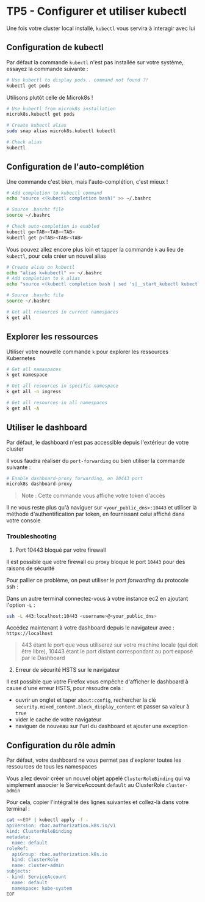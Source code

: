 # TP5 - Configurer et utiliser kubectl

Une fois votre cluster local installé, `kubectl` vous servira à interagir avec lui

## Configuration de kubectl

Par défaut la commande `kubectl` n'est pas installée sur votre système, essayez la commande suivante :

```bash
# Use kubectl to display pods.. command not found ?!
kubectl get pods
```

Utilisons plutôt celle de Microk8s !

```bash
# Use kubectl from microk8s installation
microk8s.kubectl get pods

# Create kubectl alias
sudo snap alias microk8s.kubectl kubectl

# Check alias
kubectl
```

## Configuration de l'auto-complétion

Une commande c'est bien, mais l'auto-complétion, c'est mieux !

```bash
# Add completion to kubectl command
echo "source <(kubectl completion bash)" >> ~/.bashrc

# Source .basrhc file
source ~/.bashrc

# Check auto-completion is enabled
kubectl ge<TAB><TAB><TAB>
kubectl get p<TAB><TAB><TAB>
```

Vous pouvez allez encore plus loin et tapper la commande `k` au lieu de `kubectl`, pour cela créer un nouvel alias

```bash
# Create alias on kubectl
echo "alias k=kubectl" >> ~/.bashrc
# Add completion to k alias
echo "source <(kubectl completion bash | sed 's|__start_kubectl kubectl|__start_kubectl k|g')" >> ~/.bashrc

# Source .basrhc file
source ~/.bashrc

# Get all resources in current namespaces
k get all
```

## Explorer les ressources

Utiliser votre nouvelle commande `k` pour explorer les ressources Kubernetes

```bash
# Get all namaspaces
k get namespace

# Get all resources in specific namespace
k get all -n ingress

# Get all resources in all namespaces
k get all -A
```

## Utiliser le dashboard

Par défaut, le dashboard n'est pas accessible depuis l'extérieur de votre cluster

Il vous faudra réaliser du `port-forwarding` ou bien utiliser la commande suivante :

```bash
# Enable dashboard-proxy forwarding, on 10443 port
microk8s dashboard-proxy
```

> Note : Cette commande vous affiche votre token d'accès

Il ne vous reste plus qu'à naviguer sur `<your_public_dns>:10443` et utiliser la méthode d'authentification par token, en fournissant celui affiché dans votre console

### Troubleshooting

1. Port 10443 bloqué par votre firewall

Il est possible que votre firewall ou proxy bloque le port `10443` pour des raisons de sécurité

Pour pallier ce problème, on peut utiliser le _port forwarding_ du protocole ssh : 

Dans un autre terminal connectez-vous à votre instance ec2 en ajoutant l'option `-L` : 

```bash
ssh -L 443:localhost:10443 <username>@<your_public_dns>
```

Accédez maintenant à votre dashboard depuis le navigateur avec : `https://localhost`

> 443 étant le port que vous utiliserez sur votre machine locale (qui doit être libre), 10443 étant le port distant correspondant au port exposé par le Dashboard

2. Erreur de sécurité HSTS sur le navigateur

Il est possible que votre Firefox vous empêche d'afficher le dashboard à cause d'une erreur HSTS, pour résoudre cela :

* ouvrir un onglet et taper `about:config`, rechercher la clé `security.mixed_content.block_display_content` et passer sa valeur à `true`
* vider le cache de votre navigateur
* naviguer de nouveau sur l'url du dashboard et ajouter une exception

## Configuration du rôle admin

Par défaut, votre dashboard ne vous permet pas d'explorer toutes les ressources de tous les namespaces

Vous allez devoir créer un nouvel objet appelé `ClusterRoleBinding` qui va simplement associer le ServiceAccount `default` au ClusterRole `cluster-admin`

Pour cela, copier l'intégralité des lignes suivantes et collez-là dans votre terminal :

```bash
cat <<EOF | kubectl apply -f -
apiVersion: rbac.authorization.k8s.io/v1
kind: ClusterRoleBinding
metadata:
  name: default
roleRef:
  apiGroup: rbac.authorization.k8s.io
  kind: ClusterRole
  name: cluster-admin
subjects:
- kind: ServiceAccount
  name: default
  namespace: kube-system
EOF
```
